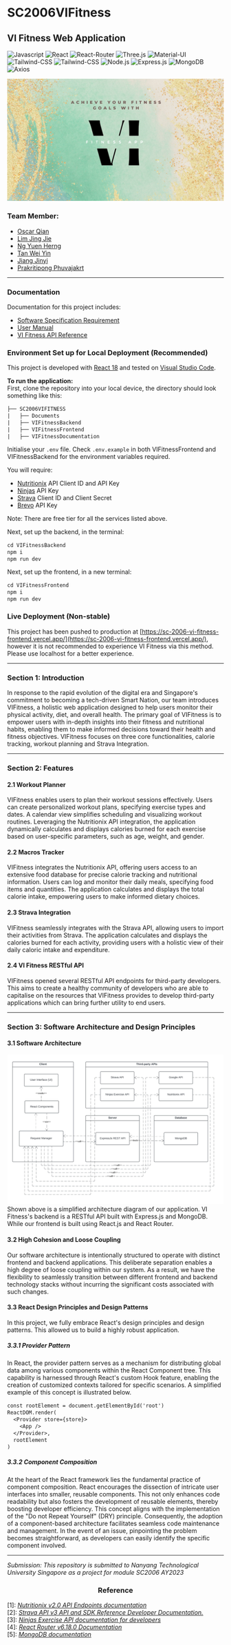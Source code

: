 # SC2006VIFitness

## VI Fitness Web Application

<div>
<img src="http://img.shields.io/badge/Javascript-fcd400?style=flat-square&logo=javascript&logoColor=black" alt="Javascript">
<img src="https://img.shields.io/badge/React-20232A?style=flat-square&logo=react&logoColor=61DAFB" alt="React">
<img src="https://img.shields.io/badge/React Router-black?style=flat-square&logo=reactrouter&logoColor=CA4245" alt="React-Router">
<img src="https://img.shields.io/badge/threejs-black?style=flat-square&logo=three.js&logoColor=white" alt="Three.js">
<img src="https://img.shields.io/badge/Material--UI-0081CB?style=flat-square&logo=mui&logoColor=white" alt="Material-UI">
<img src="https://img.shields.io/badge/Tailwind--CSS-06B6D4?style=flat-square&logo=tailwind-css&logoColor=white" alt="Tailwind-CSS">
<img src="https://img.shields.io/badge/GSAP-88CE02?style=flat-square&logo=greensock&logoColor=white" alt="Tailwind-CSS">
<img src="https://img.shields.io/badge/Node.js-43853D?style=flat-square&logo=node.js&logoColor=white" alt="Node.js">
<img src="https://img.shields.io/badge/Express.js-17202C?style=flat-square&logo=express" alt="Express.js">
<img src="https://img.shields.io/badge/MongoDB-4EA94B?style=flat-square&logo=mongodb&logoColor=white" alt="MongoDB">
<img src="https://img.shields.io/badge/Axios-5A29E4?style=flat-square&logo=axios&logoColor=white" alt="Axios">
</div>

![Cover](./Documents/Diagrams/VIFitnessCover.png)

### Team Member:

- [Oscar Qian](https://github.com/oscarqjh)
- [Lim Jing Jie](https://github.com/bron322)
- [Ng Yuen Herng](https://github.com/ngyh6726)
- [Tan Wei Yin](https://github.com/wytan12)
- [Jiang Jinyi](https://github.com/Jinyi087)
- [Prakritipong Phuvajakrt](https://github.com/Phuvj)

---

### Documentation

Documentation for this project includes:

- [Software Specification Requirement](./Documents/VIFitness%20Software%20Specification%20Requirement.pdf)
- [User Manual](https://sc-2006-vi-fitness.vercel.app/docs/guides/introduction/)
- [VI Fitness API Reference](https://sc-2006-vi-fitness.vercel.app/docs/developerapi/getting-started/)

### Environment Set up for Local Deployment (Recommended)

This project is developed with [React 18](https://react.dev/) and tested on [Visual Studio Code](https://code.visualstudio.com/).

**To run the application:**  
First, clone the repository into your local device, the directory should look something like this:

```
├── SC2006VIFITNESS
|   ├── Documents
|   ├── VIFitnessBackend
|   ├── VIFitnessFrontend
|   ├── VIFitnessDocumentation
```

Initialise your `.env` file. Check `.env.example` in both VIFitnessFrontend and VIFitnessBackend for the environment variables required.

You will require:

- [Nutritionix](https://www.nutritionix.com/business/api) API Client ID and API Key
- [Ninjas](https://api-ninjas.com/) API Key
- [Strava](https://developers.strava.com/docs/reference/) Client ID and Client Secret
- [Brevo](https://www.brevo.com/) API Key

Note: There are free tier for all the services listed above.

Next, set up the backend, in the terminal:

```
cd VIFitnessBackend
npm i
npm run dev
```

Next, set up the frontend, in a new terminal:

```
cd VIFitnessFrontend
npm i
npm run dev
```

### Live Deployment (Non-stable)

This project has been pushed to production at [https://sc-2006-vi-fitness-frontend.vercel.app/](https://sc-2006-vi-fitness-frontend.vercel.app/), however it is not recommended to experience VI Fitness via this method. Please use localhost for a better experience.

---

### Section 1: Introduction

In response to the rapid evolution of the digital era and Singapore's commitment to becoming a tech-driven Smart Nation, our team introduces VIFitness, a holistic web application designed to help users monitor their physical activity, diet, and overall health. The primary goal of VIFitness is to empower users with in-depth insights into their fitness and nutritional habits, enabling them to make informed decisions toward their health and fitness objectives. VIFitness focuses on three core functionalities, calorie tracking, workout planning and Strava Integration.

---

### Section 2: Features

#### 2.1 Workout Planner

VIFitness enables users to plan their workout sessions effectively. Users can create personalized workout plans, specifying exercise types and dates. A calendar view simplifies scheduling and visualizing workout routines. Leveraging the Nutritionix API integration, the application dynamically calculates and displays calories burned for each exercise based on user-specific parameters, such as age, weight, and gender.

#### 2.2 Macros Tracker

VIFitness integrates the Nutritionix API, offering users access to an extensive food database for precise calorie tracking and nutritional information. Users can log and monitor their daily meals, specifying food items and quantities. The application calculates and displays the total calorie intake, empowering users to make informed dietary choices.

#### 2.3 Strava Integration

VIFitness seamlessly integrates with the Strava API, allowing users to import their activities from Strava. The application calculates and displays the calories burned for each activity, providing users with a holistic view of their daily caloric intake and expenditure.

#### 2.4 VI Fitness RESTful API

VIFitness opened several RESTful API endpoints for third-party developers. This aims to create a healthy community of developers who are able to capitalise on the resources that VIFitness provides to develop third-party applications which can bring further utility to end users.

---

### Section 3: Software Architecture and Design Principles

#### 3.1 Software Architecture

![archidiagram](./Documents/Diagrams/SimplifiedArchitectureDiagram.jpeg)  
Shown above is a simplified architecture diagram of our application. VI Fitness's backend is a RESTful API built with Express.js and MongoDB. While our frontend is built using React.js and React Router.

#### 3.2 High Cohesion and Loose Coupling

Our software architecture is intentionally structured to operate with distinct frontend and backend applications. This deliberate separation enables a high degree of loose coupling within our system. As a result, we have the flexibility to seamlessly transition between different frontend and backend technology stacks without incurring the significant costs associated with such changes.

#### 3.3 React Design Principles and Design Patterns

In this project, we fully embrace React's design principles and design patterns. This allowed us to build a highly robust application.

##### 3.3.1 Provider Pattern

In React, the provider pattern serves as a mechanism for distributing global data among various components within the React Component tree. This capability is harnessed through React's custom Hook feature, enabling the creation of customized contexts tailored for specific scenarios. A simplified example of this concept is illustrated below.

```
const rootElement = document.getElementById('root')
ReactDOM.render(
  <Provider store={store}>
    <App />
  </Provider>,
  rootElement
)
```

##### 3.3.2 Component Composition

At the heart of the React framework lies the fundamental practice of component composition. React encourages the dissection of intricate user interfaces into smaller, reusable components. This not only enhances code readability but also fosters the development of reusable elements, thereby boosting developer efficiency. This concept aligns with the implementation of the "Do not Repeat Yourself" (DRY) principle. Consequently, the adoption of a component-based architecture facilitates seamless code maintenance and management. In the event of an issue, pinpointing the problem becomes straightforward, as developers can easily identify the specific component involved.

---

_Submission: This repository is submitted to Nanyang Technological University Singapore as a project for module SC2006 AY2023_

<h3 align="center">Reference</h3>

[1]: [_Nutritionix v2.0 API Endpoints documentation_](https://developer.nutritionix.com/docs/v2)  
[2]: [_Strava API v3 API and SDK Reference Developer Documentation._](https://developers.strava.com/docs/reference/)  
[3]: [_Ninjas Exercise API documentation for developers_](https://api-ninjas.com/api/exercises)  
[4]: [_React Router v6.18.0 Documentation_](https://reactrouter.com/en/main)  
[5]: [_MongoDB documentation_](https://www.mongodb.com/docs)
